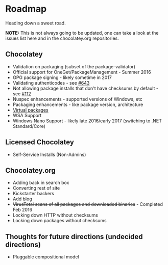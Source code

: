 # Roadmap
Heading down a sweet road.


**NOTE:** This is not always going to be updated, one can take a look at the issues list here and in the chocolatey.org repositories.


## Chocolatey

* Validation on packaging (subset of the package-validator)
* Official support for OneGet/PackageManagement - Summer 2016
* GPG package signing - likely sometime in 2017
* Validating authenticodes - see [#643](https://github.com/chocolatey/choco/issues/643)
* Not allowing package installs that don't have checksums by default - see [#112](https://github.com/chocolatey/choco/issues/112)
* Nuspec enhancements - supported versions of Windows, etc
* Packaging enhancements - like package version, architecture
* [Virtual packages](https://github.com/chocolatey/chocolatey/issues/7)
* WSA Support 
* Windows Nano Support - likely late 2016/early 2017 (switching to .NET Standard/Core)

## Licensed Chocolatey

* Self-Service Installs (Non-Admins)

## Chocolatey.org

* Adding back in search box
* Converting rest of site
* Kickstarter backers
* Add blog
* ~~VirusTotal scans of all packages and downloaded binaries~~ - Completed Feb 2016
* Locking down HTTP without checksums
* Locking down packages without checksums

## Thoughts for future directions (undecided directions)

* Pluggable compositional model